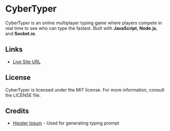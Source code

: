 # CyberTyper

CyberTyper is an online multiplayer typing game where players compete in real time to see who can type the fastest. Built with **JavaScript**, **Node.js**, and **Socket.io**.

## Links

- [Live Site URL](https://cybertyper.onrender.com)

## License

CyberTyper is licensed under the MIT license. For more information, consult the LICENSE file.

## Credits

- [Hipster Ipsum](https://github.com/elliotttf/hipsteripsum) - Used for generating typing prompt
